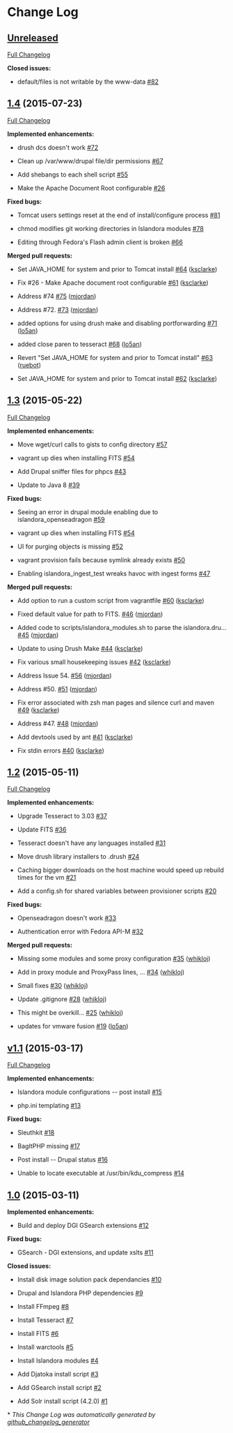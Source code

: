 # Change Log

## [Unreleased](https://github.com/Islandora-Labs/islandora_vagrant/tree/HEAD)

[Full Changelog](https://github.com/Islandora-Labs/islandora_vagrant/compare/1.4...HEAD)

**Closed issues:**

- default/files is not writable by the www-data [\#82](https://github.com/Islandora-Labs/islandora_vagrant/issues/82)

## [1.4](https://github.com/Islandora-Labs/islandora_vagrant/tree/1.4) (2015-07-23)

[Full Changelog](https://github.com/Islandora-Labs/islandora_vagrant/compare/1.3...1.4)

**Implemented enhancements:**

- drush dcs doesn't work [\#72](https://github.com/Islandora-Labs/islandora_vagrant/issues/72)

- Clean up /var/www/drupal file/dir permissions [\#67](https://github.com/Islandora-Labs/islandora_vagrant/issues/67)

- Add shebangs to each shell script [\#55](https://github.com/Islandora-Labs/islandora_vagrant/issues/55)

- Make the Apache Document Root configurable [\#26](https://github.com/Islandora-Labs/islandora_vagrant/issues/26)

**Fixed bugs:**

- Tomcat users settings reset at the end of install/configure process [\#81](https://github.com/Islandora-Labs/islandora_vagrant/issues/81)

- chmod modifies git working directories in Islandora modules [\#78](https://github.com/Islandora-Labs/islandora_vagrant/issues/78)

- Editing through Fedora's Flash admin client is broken [\#66](https://github.com/Islandora-Labs/islandora_vagrant/issues/66)

**Merged pull requests:**

- Set JAVA\_HOME for system and prior to Tomcat install [\#64](https://github.com/Islandora-Labs/islandora_vagrant/pull/64) ([ksclarke](https://github.com/ksclarke))

- Fix \#26 - Make Apache document root configurable [\#61](https://github.com/Islandora-Labs/islandora_vagrant/pull/61) ([ksclarke](https://github.com/ksclarke))

- Address \#74 [\#75](https://github.com/Islandora-Labs/islandora_vagrant/pull/75) ([mjordan](https://github.com/mjordan))

- Address \#72. [\#73](https://github.com/Islandora-Labs/islandora_vagrant/pull/73) ([mjordan](https://github.com/mjordan))

- added options for using drush make and disabling portforwarding [\#71](https://github.com/Islandora-Labs/islandora_vagrant/pull/71) ([lo5an](https://github.com/lo5an))

- added close paren to  tesseract  [\#68](https://github.com/Islandora-Labs/islandora_vagrant/pull/68) ([lo5an](https://github.com/lo5an))

- Revert "Set JAVA\_HOME for system and prior to Tomcat install" [\#63](https://github.com/Islandora-Labs/islandora_vagrant/pull/63) ([ruebot](https://github.com/ruebot))

- Set JAVA\_HOME for system and prior to Tomcat install [\#62](https://github.com/Islandora-Labs/islandora_vagrant/pull/62) ([ksclarke](https://github.com/ksclarke))

## [1.3](https://github.com/Islandora-Labs/islandora_vagrant/tree/1.3) (2015-05-22)

[Full Changelog](https://github.com/Islandora-Labs/islandora_vagrant/compare/1.2...1.3)

**Implemented enhancements:**

- Move wget/curl calls to gists to config directory [\#57](https://github.com/Islandora-Labs/islandora_vagrant/issues/57)

- vagrant up dies when installing FITS [\#54](https://github.com/Islandora-Labs/islandora_vagrant/issues/54)

- Add Drupal sniffer files for phpcs [\#43](https://github.com/Islandora-Labs/islandora_vagrant/issues/43)

- Update to Java 8 [\#39](https://github.com/Islandora-Labs/islandora_vagrant/issues/39)

**Fixed bugs:**

- Seeing an error in drupal module enabling due to islandora\_openseadragon [\#59](https://github.com/Islandora-Labs/islandora_vagrant/issues/59)

- vagrant up dies when installing FITS [\#54](https://github.com/Islandora-Labs/islandora_vagrant/issues/54)

- UI for purging objects is missing [\#52](https://github.com/Islandora-Labs/islandora_vagrant/issues/52)

- vagrant provision fails because symlink already exists [\#50](https://github.com/Islandora-Labs/islandora_vagrant/issues/50)

- Enabling islandora\_ingest\_test wreaks havoc with ingest forms [\#47](https://github.com/Islandora-Labs/islandora_vagrant/issues/47)

**Merged pull requests:**

- Add option to run a custom script from vagrantfile [\#60](https://github.com/Islandora-Labs/islandora_vagrant/pull/60) ([ksclarke](https://github.com/ksclarke))

- Fixed default value for path to FITS. [\#46](https://github.com/Islandora-Labs/islandora_vagrant/pull/46) ([mjordan](https://github.com/mjordan))

- Added code to scripts/islandora\_modules.sh to parse the islandora.dru… [\#45](https://github.com/Islandora-Labs/islandora_vagrant/pull/45) ([mjordan](https://github.com/mjordan))

- Update to using Drush Make [\#44](https://github.com/Islandora-Labs/islandora_vagrant/pull/44) ([ksclarke](https://github.com/ksclarke))

- Fix various small housekeeping issues [\#42](https://github.com/Islandora-Labs/islandora_vagrant/pull/42) ([ksclarke](https://github.com/ksclarke))

- Address Issue 54. [\#56](https://github.com/Islandora-Labs/islandora_vagrant/pull/56) ([mjordan](https://github.com/mjordan))

- Address \#50. [\#51](https://github.com/Islandora-Labs/islandora_vagrant/pull/51) ([mjordan](https://github.com/mjordan))

- Fix error associated with zsh man pages and silence curl and maven [\#49](https://github.com/Islandora-Labs/islandora_vagrant/pull/49) ([ksclarke](https://github.com/ksclarke))

- Address \#47. [\#48](https://github.com/Islandora-Labs/islandora_vagrant/pull/48) ([mjordan](https://github.com/mjordan))

- Add devtools used by ant [\#41](https://github.com/Islandora-Labs/islandora_vagrant/pull/41) ([ksclarke](https://github.com/ksclarke))

- Fix stdin errors [\#40](https://github.com/Islandora-Labs/islandora_vagrant/pull/40) ([ksclarke](https://github.com/ksclarke))

## [1.2](https://github.com/Islandora-Labs/islandora_vagrant/tree/1.2) (2015-05-11)

[Full Changelog](https://github.com/Islandora-Labs/islandora_vagrant/compare/v1.1...1.2)

**Implemented enhancements:**

- Upgrade Tesseract to 3.03 [\#37](https://github.com/Islandora-Labs/islandora_vagrant/issues/37)

- Update FITS [\#36](https://github.com/Islandora-Labs/islandora_vagrant/issues/36)

- Tesseract doesn't have any languages installed [\#31](https://github.com/Islandora-Labs/islandora_vagrant/issues/31)

- Move drush library installers to .drush [\#24](https://github.com/Islandora-Labs/islandora_vagrant/issues/24)

- Caching bigger downloads on the host machine would speed up rebuild times for the vm [\#21](https://github.com/Islandora-Labs/islandora_vagrant/issues/21)

- Add a config.sh for shared variables between provisioner scripts [\#20](https://github.com/Islandora-Labs/islandora_vagrant/issues/20)

**Fixed bugs:**

- Openseadragon doesn't work [\#33](https://github.com/Islandora-Labs/islandora_vagrant/issues/33)

- Authentication error with Fedora API-M [\#32](https://github.com/Islandora-Labs/islandora_vagrant/issues/32)

**Merged pull requests:**

- Missing some modules and some proxy configuration [\#35](https://github.com/Islandora-Labs/islandora_vagrant/pull/35) ([whikloj](https://github.com/whikloj))

- Add in proxy module and ProxyPass lines, ... [\#34](https://github.com/Islandora-Labs/islandora_vagrant/pull/34) ([whikloj](https://github.com/whikloj))

- Small fixes [\#30](https://github.com/Islandora-Labs/islandora_vagrant/pull/30) ([whikloj](https://github.com/whikloj))

- Update .gitignore [\#28](https://github.com/Islandora-Labs/islandora_vagrant/pull/28) ([whikloj](https://github.com/whikloj))

- This might be overkill... [\#25](https://github.com/Islandora-Labs/islandora_vagrant/pull/25) ([whikloj](https://github.com/whikloj))

- updates for  vmware fusion [\#19](https://github.com/Islandora-Labs/islandora_vagrant/pull/19) ([lo5an](https://github.com/lo5an))

## [v1.1](https://github.com/Islandora-Labs/islandora_vagrant/tree/v1.1) (2015-03-17)

[Full Changelog](https://github.com/Islandora-Labs/islandora_vagrant/compare/1.0...v1.1)

**Implemented enhancements:**

- Islandora module configurations -- post install [\#15](https://github.com/Islandora-Labs/islandora_vagrant/issues/15)

- php.ini templating [\#13](https://github.com/Islandora-Labs/islandora_vagrant/issues/13)

**Fixed bugs:**

- Sleuthkit [\#18](https://github.com/Islandora-Labs/islandora_vagrant/issues/18)

- BagItPHP missing [\#17](https://github.com/Islandora-Labs/islandora_vagrant/issues/17)

- Post install -- Drupal status [\#16](https://github.com/Islandora-Labs/islandora_vagrant/issues/16)

- Unable to locate executable at /usr/bin/kdu\_compress [\#14](https://github.com/Islandora-Labs/islandora_vagrant/issues/14)

## [1.0](https://github.com/Islandora-Labs/islandora_vagrant/tree/1.0) (2015-03-11)

**Implemented enhancements:**

- Build and deploy DGI GSearch extensions [\#12](https://github.com/Islandora-Labs/islandora_vagrant/issues/12)

**Fixed bugs:**

- GSearch - DGI extensions, and update xslts [\#11](https://github.com/Islandora-Labs/islandora_vagrant/issues/11)

**Closed issues:**

- Install disk image solution pack dependancies [\#10](https://github.com/Islandora-Labs/islandora_vagrant/issues/10)

- Drupal and Islandora PHP dependencies [\#9](https://github.com/Islandora-Labs/islandora_vagrant/issues/9)

- Install FFmpeg [\#8](https://github.com/Islandora-Labs/islandora_vagrant/issues/8)

- Install Tesseract [\#7](https://github.com/Islandora-Labs/islandora_vagrant/issues/7)

- Install FITS [\#6](https://github.com/Islandora-Labs/islandora_vagrant/issues/6)

- Install warctools [\#5](https://github.com/Islandora-Labs/islandora_vagrant/issues/5)

- Install Islandora modules [\#4](https://github.com/Islandora-Labs/islandora_vagrant/issues/4)

- Add Djatoka install script [\#3](https://github.com/Islandora-Labs/islandora_vagrant/issues/3)

- Add GSearch install script [\#2](https://github.com/Islandora-Labs/islandora_vagrant/issues/2)

- Add Solr install script \(4.2.0\) [\#1](https://github.com/Islandora-Labs/islandora_vagrant/issues/1)



\* *This Change Log was automatically generated by [github_changelog_generator](https://github.com/skywinder/Github-Changelog-Generator)*